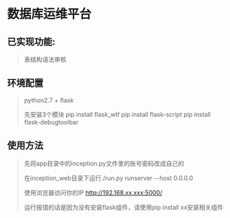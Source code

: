 # 数据库运维平台

## 已实现功能:
>表结构语法审核
## 环境配置
>python2.7 + flask
>
>先安装3个模块
> pip install flask_wtf    pip install flask-script    pip install flask-debugtoolbar
## 使用方法
>先将app目录中的inception.py文件里的账号密码改成自己的
>
>在inception_web目录下运行./run.py runserver --host 0.0.0.0
>
>使用浏览器访问你的IP  http://192.168.xx.xxx:5000/
>
>运行报错的话是因为没有安装flask组件，请使用pip install xx安装相关组件

